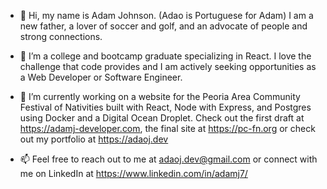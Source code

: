 - 👋 Hi, my name is Adam Johnson. (Adao is Portuguese for Adam) I am a new father, a lover of soccer and golf, and an advocate of people and strong connections.

- 👀 I’m a college and bootcamp graduate specializing in React. I love the challenge that code provides and I am actively seeking opportunities as a Web Developer or Software Engineer.

- 🌱 I’m currently working on a website for the Peoria Area Community Festival of Nativities built with React, Node with Express, and Postgres using Docker and a Digital Ocean Droplet. Check out the first draft at https://adamj-developer.com, the final site at https://pc-fn.org or check out my portfolio at https://adaoj.dev

- 📫 Feel free to reach out to me at adaoj.dev@gmail.com or connect with me on LinkedIn at https://www.linkedin.com/in/adamj7/
